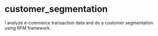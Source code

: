 # customer_segmentation
I analyze e-commerce transaction data and do a customer segmentation using RFM framework.
